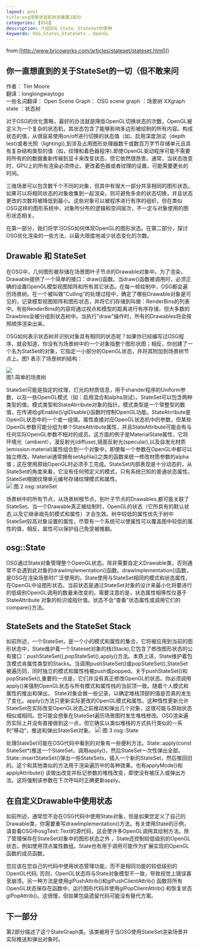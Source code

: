 ```yaml
---
layout: post
title:osg场景状态和状态集第1部分
categories: [OSG]
description: 介绍OSG State、StateSet的使用
keywords: OSG,States,StateSets ，OpenGL
---
```



from:[http://www.bricoworks.com/articles/stateset/stateset.html]()

 ## **你一直想直到的关于StateSet的一切（但不敢来问**  
 作者： Tim Moore  
翻译：longlongwaytogo   
一些名词翻译： 
	    Open Scene Graph： OSG
    	scene graph ：场景树
		XXgraph state ：状态树
   
   对于OSG的优化策略，最好的办法就是降低OpenGL切换状态的次数，OpenGL被定义为一个复杂的状态机，其状态包含了能够影响多边形被绘制的所有内容。构成状态的值，从很容易使用on/off进行切换的状态值（如，启用深度测试（depth test)或者光照（lighting)),到涉及占用图形处理器数千或数百万字节存储单元且具有复杂结构类型的值（如，纹理和着色器程序).即使OpenGL驱动程序可能不需要将所有的的数据重新传输到显卡来改变状态，但它依然很昂贵。通常，当状态改变时，GPU上的所有渲染必须停止。更改着色器或者纹理的设置，可能需要更长的时间。  

   三维场景可以包含数千个不同的对象，但其中有很大一部分共享相同的图形状态。如果可以将相同状态的对象收集到一起渲染，则可避免多余的状态切换，并且状态更改的次数将被降低到最小。这些对象可以被程序进行有序的组织，但在类似OSG这样的图形系统中，对象所分布的逻辑和空间层次，不一定与对象使用的图形状态相关。

   在第一部分，我们将学习OSG如何体现OpenGL的图形状态。在第二部分，探讨OSG优化渲染的一些方法，以最大限度地减少状态变化的次数。  

## Drawable 和 StateSet
   在OSG中，几何图形被存储在场景图叶子节点的Drawable对象中。为了渲染，Drawable提供了一个简单的接口：draw()函数。当draw()函数被调用时，必须正确的设置OpenGL模型视图矩阵和所有其它状态。在每一帧绘制中，OSG都会遍历场景树。在一个被叫做"Culling"的处理过程中，确定了哪些Drawable对象是可见的，记录模型视图矩阵和图形状态，并将它们存储到叫做：RenderBins的列表中。有些RenderBins的内容将通过视点和模型的距离进行有序存储，但大多数的Drawbles会被分组到状态树中。当执行"draw"操作时，所有的Drawables将会按照顺序渲染出来。  

   OSG如何表示状态树并识别对象具有相同的状态呢？如果你已经编写过OSG程序，就会知道，你没有为场景树中的一个对象指整个图形状图；相反，你创建了一个名为StatSet的对象，它指定一小部分的OpenGL状态，并将其附加到场景树节点上。图1 表示了场景树的结构：

![](http://www.bricoworks.com/articles/stateset/graph.png)      
			           图1.简单的场景树


  StateSet可能是指定的纹理，灯光的材质信息，用于shander程序的Uniform参数，以及一些OpenGL模式（如：启用混合和alpha测试）。StateSet可以包含两种类型的值，模式类型和StateAtrribute对象的指针。模式类型是一个常整型的数值，在传递给glEnable()/glDisable()函数时控制OpenGL功能。StateAtrribute是OpenGL状态中的一个或一组值。属性直接对应OpenGL状态机中的参数，但某些OpenGL参数可能分组为单个StateAttribute属性，并且StateAttribute可能会有与任何实际OpenGL参数不相对的成员。这方面的例子是MaterialState属性，它将环境光（ambient），漫反射光(diffuse),镜面反射光(specular),以及自发光材质(emission material)属性组合到一个对象中，即使每一个参数在OpenGL中都可以独立修改。Material通常拥有setAphla()之类的函数来统一修改材质参数的alpha值；这在使用原始OpenGL时必须手工完成。StateSet内部表现是十分动态的，从StateSet的角度来看，它没有任何预定义的模式，只有系统已知的普通状态属性。StateSet根据纹理单元编号存储纹理模式和属性。  
![](http://www.bricoworks.com/articles/stateset/stateset.png)
   图 2 osg::stateSet  

  场景树中的所有节点，从场景树根节点，到叶子节点的Drawables,都可能关联了StateSet。当一个Drawable真正被绘制时，OpenGL的状态（它所具有的默认状态,以及它继承祖先的模式和属性）才会生效。树中较低的属性优先于树中StateSet较高对象设置的属性，尽管有一个系统可以使属性可以覆盖图中较低的属性的值，相反，属性可以保护自己免受被推翻。

## osg::State

 OSG通过State对象管理整个OpenGL状态。除非需要自定义Drawable类，否则通常不会遇到此对象的drawImplementation()函数。drawImplementation()函数，是OSG在渲染场景时广泛使用的。State使用与StateSet相同的模式和状态属性，在OpenGL中设图形状态。当前状态是通过StateSet对象的设计来最小化将要进行的低级别OpenGL调用的数量来改变的。需要注意的是，状态属性相等性仅基于StateAttribute 对象的标识或指针值。状态不会“查看”状态属性或调用它们的compare()方法。

## StateSets and the StateSet Stack 
  如前所述，一个StateSet，是一个小的模式和属性的集合，它将被应用到当前的图形状态中，State维护着一个Stateset对象的栈(Stack),它包含了修改图形状态的公有接口：pushStateSet(),popStateSet(),apply()方法。本质上讲，State维护着包含模式肯属性类型的Stacks。当调用pushStateSet()或popStateSet(),StateSet被遍历同，同时独立的模式和属性栈被push或popped。关于pushStateSet()和popStateSet(),重要的一点是，它们并没有真正修改OpenGL的状态。你必须调用apply()来强制OpenGL状态与所有模式和属性栈的当前顶一致。随着个人模式和属性的推出和弹出， State对象会做一些记录，以确定堆栈顶部的值是否真的发生了变化。apply()方法只更新实际更改的OpenGL模式和属性。这种惰性更新允许StateSet在实际改变OpenGL状态之前推动和弹出几个对象，这很可能与原始状态相似或相同。您可能会想象在StateSet遍历场景图时发生堆栈修改。OSG渲染遍历实际上并没有直接做到这一点，但它确实以类似堆栈的方式执行类似的一系列“移动”，推送和弹出StateSet对象。
![](http://www.bricoworks.com/articles/stateset/state.png)
 图 3 osg::State 

处理StateSet可能在OSG代码中看到的对象有一些便利方法。State::apply(const StateSet*)推送一个StateSet，调用apply()，然后StateSet一次性弹出全部。State::insertStateSet()弹出一些StateSets，插入一个新的StateSet，然后推回旧的。这个和其他类似的方法用于渲染遍历中的各种效果。也有applyMode()和applyAttribute() 该做出改变并标记参数的堆栈改变，即使没有被压入或弹出方法。这将强制该参数在下次呼叫时正确更新apply。  

## 在自定义Drawable中使用状态  

如前所述，通常您不会在OSG代码中使用State对象，但是如果您定义了自己的Drawable类，你需要重写drawImplementation()方法。有关使用State的示例，请查看OSG中osgText::Text的源代码，这会使许多OpenGL调用其绘制方法。除了管理保存在StateSet对象中的图形状态之外 ，State还控制较低级别的OpenGL状态，例如使用顶点属性数组。State也有用于调用可能作为扩展实现的OpenGL函数的成员函数。

 您应该在您自己的代码中使用状态管理功能，而不是相同功能的较低级别的OpenGL代码; 否则，OpenGL状态将与State对象模型不一致，导致视觉上错误甚至崩溃。另一种方法是使用glPushAttrib()和glPushClientAttrib() 函数将所有OpenGL状态保存在函数中，运行图形代码并使用glPopClientAttrib() 和恢复状态glPopAttrib()。这很慢，但如果包装遗留代码可能没有替代方案。

## 下一部分

第2部分描述了这个StateGraph类。该类被用于当OSG使用StateSet渲染场景并实际推送和弹出对象时。